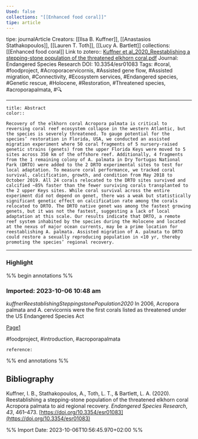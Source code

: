 ```yaml
---
Used: false
collections: "[[Enhanced food coral]]"
tipe: article
---
```

tipe: journalArticle
Creators: [[Ilsa B. Kuffner]], [[Anastasios Stathakopoulos]], [[Lauren T. Toth]], [[Lucy A. Bartlett]]
collections: [[Enhanced food coral]]
Link to zotero:: [Kuffner et al_2020_Reestablishing a stepping-stone population of the threatened elkhorn coral.pdf](zotero://select/library/items/5L5R3UKI)
Journal: Endangered Species Research
DOI: 10.3354/esr01083
Tags: #coral, #foodproject, #Acroporacervicornis, #Assisted gene flow, #Assisted migration, #Connectivity, #Ecosystem services, #Endangered species, #Genetic rescue, #Holocene, #Restoration, #Threatened species, #acroporapalmata, #🔍

---
```ad-note
title: Abstract
color:: 

Recovery of the elkhorn coral Acropora palmata is critical to reversing coral reef ecosystem collapse in the western Atlantic, but the species is severely threatened. To gauge potential for the species’ restoration in Florida, USA, we conducted an assisted migration experiment where 50 coral fragments of 5 nursery-raised genetic strains (genets) from the upper Florida Keys were moved to 5 sites across 350 km of the offshore reef. Additionally, 4 fragments from the 1 remaining colony of A. palmata in Dry Tortugas National Park (DRTO) were added to the 2 DRTO experimental sites to test for local adaptation. To measure coral performance, we tracked coral survival, calcification, growth, and condition from May 2018 to October 2019. All 24 corals relocated to the DRTO sites survived and calcified ~85% faster than the fewer surviving corals transplanted to the 2 upper Keys sites. While coral survival across the entire experiment did not depend on genet, there was a weak but statistically significant genetic effect on calcification rate among the corals relocated to DRTO. The DRTO native genet was among the fastest growing genets, but it was not the fastest, suggesting a lack of local adaptation at this scale. Our results indicate that DRTO, a remote reef system inhabited by the species during the Holocene and located at the nexus of major ocean currents, may be a prime location for reestablishing A. palmata. Assisted migration of A. palmata to DRTO could restore a sexually reproducing population in <10 yr, thereby promoting the species’ regional recovery.

```

---
### Highlight

%% begin annotations %%



### Imported: 2023-10-06 10:48 am

*kuffnerReestablishingSteppingstonePopulation2020*
	In 2006, Acropora palmata and A. cervicornis were the first corals listed as threatened under the US Endangered Species Act 
	
[Page1](zotero://open-pdf/library/items/5L5R3UKI?page=1&a=HE39WI4F)
	
	
#foodproject, #introduction, #acroporapalmata
	
	
	reference:


%% end annotations %%

## Bibliography

Kuffner, I. B., Stathakopoulos, A., Toth, L. T., & Bartlett, L. A. (2020). Reestablishing a stepping-stone population of the threatened elkhorn coral Acropora palmata to aid regional recovery. _Endangered Species Research_, _43_, 461–473. [https://doi.org/10.3354/esr01083](https://doi.org/10.3354/esr01083)

%% Import Date: 2023-10-06T10:56:45.970+02:00 %%

